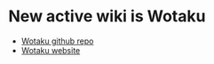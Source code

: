 # New active wiki is Wotaku

- [Wotaku github repo](https://github.com/anotherduckling/Wotaku)
- [Wotaku website](https://wotaku.pages.dev/)
